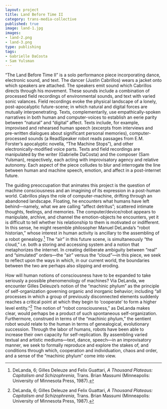 ```yaml
---
layout: project
title: Land Before Time II
category: trans-media-collective
published: true
image: land-1.jpg
images: 
- land-2.png
- land-3.png
type: publishing
tags:
- Gabrielle DaCosta
- Sam Yulsman
---
```



“The Land Before Time II” is a solo performance piece incorporating dance,
electronic sound, and text. The dancer (Justin Cabrillos) wears a jacket onto
which speakers are attached. The speakers emit sound which Cabrillos directs
through his movement. These sounds include a combination of processed field
recordings of environmental sounds, and text with varied sonic valances. Field
recordings evoke the physical landscape of a lonely, post-apocalyptic
future-scene; in which natural and digital forces are mutually
interpenetrating. Texts, complementarily, use empathically-spoken narratives
in both human and computer-voices to establish an eerie parity between
“natural” and “digital” affect. Texts include, for example, improvised and
rehearsed human speech (excerpts from interviews and pre-written dialogues
about significant personal memories), computer-processed sounds (a ReadSpeaker
robot reads passages from E.M. Forster’s apocalyptic novella, “The Machine
Stops”), and other electronically-modified voice parts. Texts and field
recordings are manipulated by the writer (Gabrielle DaCosta) and the composer
(Sam Yulsman), respectively, each acting with improvisatory agency and
relative autonomy. Each aspect of the piece colludes to blur and interrogate
the line between human and machine speech, emotion, and affect in a
post-internet future.
 
The guiding preoccupation that animates this project is the question of
machine consciousness and an imagining of its expression in a post-human
world. Cabrillos plays the role of computer-machine, drifting through an
abandoned landscape. Floating, he encounters what humans have left
behind—namely, what we are calling “affect detritus”; scattered intimate
thoughts, feelings, and memories. The computer/device/robot appears to
manipulate, archive, and channel the emotion-objects he encounters, yet it is
difficult to tell whether his relationship to them is motivated or
indifferent. In this sense, he might resemble philosopher Manuel DeLanda’s
“robot historian,” whose interest in human activity is ancillary to the
assembling of a robot genealogy.[^2] The “air” in this future scene, is
simultaneously “the cloud,” i.e. both a storing and accessing system and a
notion that metaphorizes the internet. In creating deliberate ambiguity
between “real” and “simulated” orders—the “air” versus the “cloud”—in this
piece, we seek to reflect upon the ways in which, in our current world, the
boundaries between the two are perhaps also slipping and eroding.

How will human notions of consciousness have to be expanded to take seriously
a possible phenomenology of machines? Via DeLanda, we encounter Gilles
Deleuze’s notion of the “machinic phylum” as the principle of
self-organization governing organic and inorganic behavior; including “all
processes in which a group of previously disconnected elements suddenly
reaches a critical point at which they begin to ‘cooperate’ to form a higher
level entity.”[^2]  The notion of “robot consciousness,” as DeLanda makes clear,
would perhaps be a product of such spontaneous self-organization. Furthermore,
construed in terms of the “machinic phylum,” the sentient robot would relate
to the human in terms of genealogical, evolutionary succession. Through the
labor of humans, robots have been able to increase their own capacity for
self-replication. By assembling varied textual and artistic mediums—text,
dance, speech—in an improvisatory manner, we seek to formally reproduce and
explore the stakes of, and conditions through which, cooperation and
individuation, chaos and order, and a sense of the “machinic phylum” come into
view.

[^1]:  Manuel DeLanda, *War in the Age of Intelligent Machines* (New York:
Urzone Inc, 1991), 3.

[^2]: DeLanda, 6; Gilles Deleuze and Felix Guattari, *A Thousand Plateaus:
Capitalism and Schizophrenia*, Trans. Brian Massumi (Minneapolis: University
of Minnesota Press, 1987).










